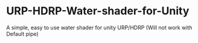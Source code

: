 # URP-HDRP-Water-shader-for-Unity
A simple, easy to use water shader for unity URP/HDRP (Will not work with Default pipe)
